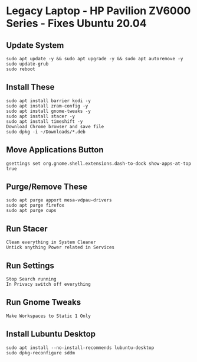 # Legacy Laptop - HP Pavilion ZV6000 Series - Fixes Ubuntu 20.04
## Update System
    sudo apt update -y && sudo apt upgrade -y && sudo apt autoremove -y
    sudo update-grub
    sudo reboot
## Install These
    sudo apt install barrier kodi -y
    sudo apt install zram-config -y
    sudo apt install gnome-tweaks -y
    sudo apt install stacer -y
    sudo apt install timeshift -y
    Download Chrome browser and save file
    sudo dpkg -i ~/Downloads/*.deb
## Move Applications Button
    gsettings set org.gnome.shell.extensions.dash-to-dock show-apps-at-top true
## Purge/Remove These
    sudo apt purge apport mesa-vdpau-drivers
    sudo apt purge firefox
    sudo apt purge cups
## Run Stacer
    Clean everything in System Cleaner
    Untick anything Power related in Services
## Run Settings
    Stop Search running
    In Privacy switch off everything
## Run Gnome Tweaks
    Make Workspaces to Static 1 Only 
## Install Lubuntu Desktop
    sudo apt install --no-install-recommends lubuntu-desktop 
    sudo dpkg-reconfigure sddm

